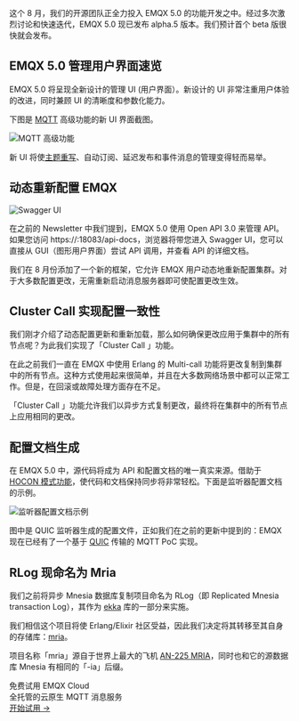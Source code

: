 这个 8 月，我们的开源团队正全力投入 EMQX 5.0 的功能开发之中。经过多次激烈讨论和快速迭代，EMQX 5.0 现已发布 alpha.5 版本。我们预计首个 beta 版很快就会发布。


## EMQX 5.0 管理用户界面速览

EMQX 5.0 将呈现全新设计的管理 UI (用户界面）。新设计的 UI 非常注重用户体验的改进，同时兼顾 UI 的清晰度和参数化能力。

下图是 [MQTT](https://www.emqx.com/zh/mqtt-guide) 高级功能的新 UI 界面截图。

![MQTT 高级功能](https://assets.emqx.com/images/e638f39e3c4875aa19bae385f0536b50.png)

新 UI 将使[主题重写](https://www.emqx.com/zh/blog/rewriting-emqx-mqtt5-topic)、自动订阅、延迟发布和事件消息的管理变得轻而易举。



## 动态重新配置 EMQX

![Swagger UI](https://assets.emqx.com/images/0a952d8445d3cc4a59d0949d67e2b011.png)

在之前的 Newsletter 中我们提到，EMQX 5.0 使用 Open API 3.0 来管理 API。如果您访问 https://<emqx-host>:18083/api-docs，浏览器将带您进入 Swagger UI，您可以直接从 GUI（图形用户界面）尝试 API 调用，并查看 API 的详细文档。

我们在 8 月份添加了一个新的框架，它允许 EMQX 用户动态地重新配置集群。对于大多数配置更改，无需重新启动消息服务器即可使配置更改生效。



## Cluster Call 实现配置一致性

我们刚才介绍了动态配置更新和重新加载，那么如何确保更改应用于集群中的所有节点呢？为此我们实现了「Cluster Call 」功能。

在此之前我们一直在 EMQX 中使用 Erlang 的 Multi-call 功能将更改复制到集群中的所有节点。这种方式使用起来很简单，并且在大多数网络场景中都可以正常工作。但是，在回滚或故障处理方面存在不足。

「Cluster Call 」功能允许我们以异步方式复制更改，最终将在集群中的所有节点上应用相同的更改。

## 配置文档生成

在 EMQX 5.0 中，源代码将成为 API 和配置文档的唯一真实来源。借助于 [HOCON 模式功能](https://github.com/emqx/hocon/blob/master/SCHEMA.md)，使代码和文档保持同步将非常轻松。下面是监听器配置文档的示例。

![监听器配置文档示例](https://assets.emqx.com/images/8e3946d74c74a232d0a06afab61800c9.png)

图中是 QUIC 监听器生成的配置文件，正如我们在之前的更新中提到的：EMQX 现在已经有了一个基于 [QUIC](https://datatracker.ietf.org/doc/rfc9000/) 传输的 MQTT PoC 实现。


## RLog 现命名为 Mria

我们之前将异步 Mnesia 数据库复制项目命名为 RLog（即 Replicated Mnesia transaction Log），其作为 [ekka](https://github.com/emqx/ekka) 库的一部分来实施。

我们相信这个项目将使 Erlang/Elixir 社区受益，因此我们决定将其转移至其自身的存储库：[mria](https://github.com/emqx/mria)。

项目名称「mria」源自于世界上最大的飞机 [AN-225 MRIA](https://englishrussia.com/2011/03/17/an-225-mria-the-biggest-aircraft-in-the-world/)，同时也和它的源数据库 Mnesia 有相同的「-ia」后缀。



<section class="promotion">
    <div>
        免费试用 EMQX Cloud
        <div class="is-size-14 is-text-normal has-text-weight-normal">全托管的云原生 MQTT 消息服务</div>
    </div>
    <a href="https://accounts-zh.emqx.com/signup?continue=https://cloud.emqx.com/console/deployments/0?oper=new" class="button is-gradient px-5">开始试用 →</a >
</section>
